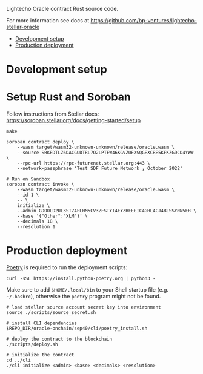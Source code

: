 Lightecho Oracle contract Rust source code.

For more information see docs at https://github.com/bp-ventures/lightecho-stellar-oracle

- [Development setup](#development-setup)
- [Production deployment](#production-deployment)

# Development setup

# Setup Rust and Soroban

Follow instructions from Stellar docs:  
https://soroban.stellar.org/docs/getting-started/setup

```
make

soroban contract deploy \
    --wasm target/wasm32-unknown-unknown/release/oracle.wasm \
    --source SBKEDTLZ6DACGUDTBL7O2LPTEW46KGVZUEXSQGEXCBE5KFKZGDCD4YWW \
    --rpc-url https://rpc-futurenet.stellar.org:443 \
    --network-passphrase 'Test SDF Future Network ; October 2022'

# Run on Sandbox
soroban contract invoke \
    --wasm target/wasm32-unknown-unknown/release/oracle.wasm \
    --id 1 \
    -- \
    initialize \
    --admin GDOOLD2UL3STZ4FLHM5CV3ZFSTYI4EYZHEEGIC4GHL4CJ4BLSSYNN5ER \
    --base '{"Other":"XLM"}' \
    --decimals 18 \
    --resolution 1
```

# Production deployment

[Poetry](https://python-poetry.org/) is required to run the deployment scripts:
```
curl -sSL https://install.python-poetry.org | python3 -
```

Make sure to add `$HOME/.local/bin` to your Shell startup file (e.g. `~/.bashrc`),
otherwise the `poetry` program might not be found.

```
# load stellar source account secret key into environment
source ./scripts/source_secret.sh

# install CLI dependencies
$REPO_DIR/oracle-onchain/sep40/cli/poetry_install.sh

# deploy the contract to the blockchain
./scripts/deploy.sh

# initialize the contract
cd ../cli
./cli initialize <admin> <base> <decimals> <resolution>
```
